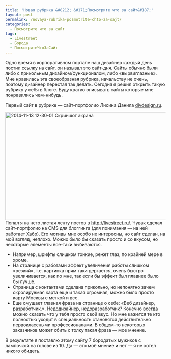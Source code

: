 ```yaml
---
title: 'Новая рубрика &#8212; &#171;Посмотрите что за сайт&#187;'
layout: post
permalink: /novaya-rubrika-posmotrite-chto-za-sajt/
categories:
  - Посмотрите что за сайт
tags:
  - Livestreet
  - Борода
  - ПосмотритеЧтоЗаСайт
---
```

Одно время в корпоративном портале наш дизайнер каждый день постил ссылку на сайт, он называл это сайт-дня. Сайты обычно были либо с прикольным дизайном/функционалом, либо &#171;вырвиглазные&#187;. Мне нравилась эта своеобразная рубрика, начальству не очень, поэтому дизайнер перестал так делать. Сегодня я решил открыть такую рубрику у себя в блоге. Буду кратко описывать сайты которые мне понравились чем-нибудь.

Первый сайт в рубрике &#8212; сайт-портфолио Лисина Данила <a href="http://dlvdesign.ru" target="_blank">dlvdesign.ru</a>.<!--more-->

<a href="http://doam.ru/wp-content/uploads/2014/11/2014-11-13-12-30-01-Skrinshot-e-krana.png" rel="lightbox[1003]" title="2014-11-13 12-30-01 Скриншот экрана"><img class="aligncenter size-large wp-image-1004" src="http://doam.ru/wp-content/uploads/2014/11/2014-11-13-12-30-01-Skrinshot-e-krana-1024x464.png" alt="2014-11-13 12-30-01 Скриншот экрана" width="750" height="339" /></a>Попал я на него листая ленту постов в http://livestreet.ru/. Чувак сделал сайт-портфолио на CMS для блоггинга (для понимания &#8212; на ней работает Хабр). Его мотивы мне особо не интересны, но сайт сделан, на мой взгляд, неплохо. Можно было бы сказать просто и со вкусом, но некоторые элементы все-таки выбиваются.

  * Например, шрифты слишком тонкие, режет глаз, по крайней мере в хроме.
  * На странице с работами эффект увеличения работы слишком &#171;резкий&#187;, т.е. картинка прям таки дергается, очень быстро увеличивается, как по мне, так если бы эффект был плавнее было бы лучше.
  * Страница с контактами сделана прикольно, но непонятно зачем скролируемая карта еще и такая огромная, можно было просто карту Москвы с меткой и все.
  * Еще смущает главная фраза на странице о себе: &#171;Веб дизайнер, разработчик.&#187;. Недодизайнер, недоразработчик? Конечно всегда можно сказать что у тебя просто свой вкус. Но мне кажется те кто полностью уходит в специальность становятся действительно первоклассными профессионалами. В общем-то некоторых заказчиков может сбить с толку такая фраза &#8212; мое мнение.

В результате я поставлю этому сайту 7 бородатых мужиков с лампочкой на голове из 10. Да &#8212; это моё мнение и нет &#8212; я не хотел никого обидеть.